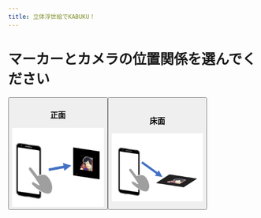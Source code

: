 ```yaml
---
title: 立体浮世絵でKABUKU！
---
```


<h1> マーカーとカメラの位置関係を選んでください </h1>
<div style="display:flex">
<button style="width:40%;" type="button" onclick="location.href='https://tuckersarge.github.io/KabukuAR/'"> 
<h3> 正面</h3>
    <img src="./front.png"  />
</button>
<button style="width:40%;" type="button" onclick="location.href='https://tuckersarge.github.io/KabukuARHorizontal/'">
<h3> 床面 </h3>
    <img src="./floor.png"  />
</button>
</div>